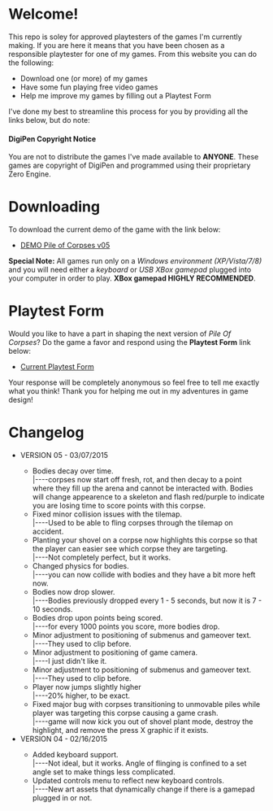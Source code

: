 # Welcome!
<p>This repo is soley for approved playtesters of the games I'm currently making. If you are here it means that you have been chosen as a responsible playtester for one of my games. From this website you can do the following:
  <ul>
    <li>Download one (or more) of my games</li>
    <li>Have some fun playing free video games</li>
    <li>Help me improve my games by filling out a Playtest Form</li>
  </ul>
I've done my best to streamline this process for you by providing all the links below, but do note:
  <h4>DigiPen Copyright Notice</h4>
  <p>You are not to distribute the games I've made available to <strong>ANYONE</strong>. These games are copyright of DigiPen and programmed using their proprietary Zero Engine.</p>
</p>


# Downloading
<p>To download the current demo of the game with the link below: 
  <ul>
    <li>
      <a href="https://github.com/TheDevilsWaffle/Playtesting/blob/master/Demo-PileOfCorpses-v05.exe?raw=true">DEMO Pile of Corpses v05</a>
    </li>
  </ul>
  <p><strong>Special Note:</strong> All games run only on a <em>Windows environment (XP/Vista/7/8)</em> and you will need either a <em>keyboard</em> or <em>USB XBox gamepad</em> plugged into your computer in order to play. <strong>XBox gamepad HIGHLY RECOMMENDED</strong>.</p>
</p>

# Playtest Form
<p>Would you like to have a part in shaping the next version of <em>Pile Of Corpses</em>? Do the game a favor and respond using the <strong>Playtest Form</strong> link below: 
<ul>
    <li>
      <a href="http://goo.gl/forms/Ofe66iX0sL" target="_BLANK">Current Playtest Form</a>
    </li>
  </ul>


<p>Your response will be completely anonymous so feel free to tell me exactly what you think! Thank you for helping me out in my adventures in game design!</p>
</p>

# Changelog
<ul>
	<li>VERSION 05 - 03/07/2015</li>
	    <ul>
	    	<li>Bodies decay over time.
	        	<br />  |----corpses now start off fresh, rot, and then decay to a point where they fill up the arena and cannot be interacted with. Bodies will change appearence to a skeleton and flash red/purple to indicate you are losing time to score points with this corpse.
	      	</li>
	   		<li>Fixed minor collision issues with the tilemap.
	        	<br />  |----Used to be able to fling corpses through the tilemap on accident.
	      	</li>
	      	<li>Planting your shovel on a corpse now highlights this corpse so that the player can easier see which corpse they are targeting.
	        	<br />  |----Not completely perfect, but it works.
	      	</li>
	      	<li>Changed physics for bodies.
	        	<br />  |----you can now collide with bodies and they have a bit more heft now.
	      	</li>
	      	<li>Bodies now drop slower.
	        	<br />  |----Bodies previously dropped every 1 - 5 seconds, but now it is 7 - 10 seconds.
	      	</li>
	      	<li>Bodies drop upon points being scored.
	        	<br />  |----for every 1000 points you score, more bodies drop.
	      	</li>
	      	<li>Minor adjustment to positioning of submenus and gameover text.
	        	<br />  |----They used to clip before.
	      	</li>
	      	<li>Minor adjustment to positioning of game camera.
	        	<br />  |----I just didn't like it.
	      	</li>
	      	<li>Minor adjustment to positioning of submenus and gameover text.
	        	<br />  |----They used to clip before.
	      	</li>
	      	<li>Player now jumps slightly higher
	        	<br />  |----20% higher, to be exact.
	      	</li>
	      	<li>Fixed major bug with corpses transitioning to unmovable piles while player was targeting this corpse causing a game crash.
	        	<br />  |----game will now kick you out of shovel plant mode, destroy the highlight, and remove the press X graphic if it exists.
	      	</li>
	    </ul>
	</li>
  	<li>VERSION 04 - 02/16/2015</li>
	    <ul>
	      	<li>Added keyboard support.
	        	<br />  |----Not ideal, but it works. Angle of flinging is confined to a set angle set to make things less complicated.
	      	</li>
	      	<li>Updated controls menu to reflect new keyboard controls.
	        	<br />  |----New art assets that dynamically change if there is a gamepad plugged in or not.
	      	</li>
	    </ul>
	</li>
</ul>
